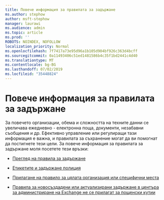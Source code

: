 ```yaml
---
title: Повече информация за правилата за задържане
ms.author: stephow
author: msft-stephow
manager: laurawi
ms.audience: admin
ms.topic: article
ms.prod: ''
ROBOTS: NOINDEX, NOFOLLOW
localization_priority: Normal
ms.openlocfilehash: 7f7417a73e95d96a1b105d904bf926c363d4bcff
ms.sourcegitcommit: 0a11493406c51ed1481586b4c35f1bd2441c4d40
ms.translationtype: MT
ms.contentlocale: bg-BG
ms.lasthandoff: 07/02/2019
ms.locfileid: "35448824"
---
```

# <a name="more-info-about-retention-policies"></a>Повече информация за правилата за задържане

За повечето организации, обема и сложността на техните данни се увеличава ежедневно - електронна поща, документи, незабавни съобщения и др.
Ефективно управление или регулиращи тази информация е важна, и правилата за съхранение могат да ви помогнат да постигнете тези цели. За повече информация за правилата за задържане моля посетете тези връзки:

- [Преглед на правила за задържане](https://docs.microsoft.com/office365/securitycompliance/retention-policies)

- [Етикетите и задържане полиция](https://docs.microsoft.com/exchange/security-and-compliance/messaging-records-management/retention-tags-and-policies)

- [Прилагане на правило за цялата организация или специфични места](https://docs.microsoft.com/office365/securitycompliance/retention-policies#applying-a-retention-policy-to-an-entire-organization-or-specific-locations)

- [Правила за новосъздадени или актуализирани задържане в центъра за администриране на Exchange не се прилагат за пощенски кутии](https://docs.microsoft.com/alchemyinsights/retention-policies-in-exchange-admin-center-not-working)

